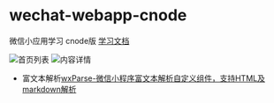 # wechat-webapp-cnode
微信小应用学习 cnode版
[学习文档](./study.md)

![首页列表](//dn-cnode.qbox.me/Fo4zG2Vfe50352POPZYXv8Ls0Jcc)
![内容详情](//dn-cnode.qbox.me/Fl7TiaW13s541lHZ7Crq7NxKshqG)

* 富文本解析[wxParse-微信小程序富文本解析自定义组件，支持HTML及markdown解析](https://github.com/icindy/wxParse)